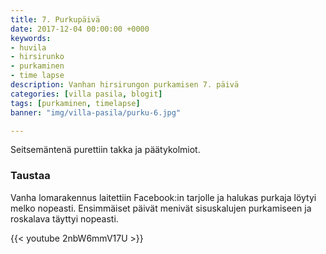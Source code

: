 ```yaml
---
title: 7. Purkupäivä
date: 2017-12-04 00:00:00 +0000
keywords:
- huvila
- hirsirunko
- purkaminen
- time lapse
description: Vanhan hirsirungon purkamisen 7. päivä
categories: [villa pasila, blogit]
tags: [purkaminen, timelapse]
banner: "img/villa-pasila/purku-6.jpg"

---
```


Seitsemäntenä purettiin takka ja päätykolmiot.

### Taustaa

Vanha lomarakennus laitettiin Facebook:in tarjolle ja halukas purkaja löytyi melko nopeasti. Ensimmäiset päivät menivät sisuskalujen purkamiseen ja roskalava täyttyi nopeasti. 

{{< youtube 2nbW6mmV17U >}}



